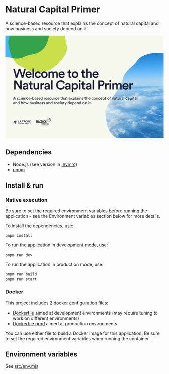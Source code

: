 # Natural Capital Primer

A science-based resource that explains the concept of natural capital and how business and society depend on it.

![Homepage: welcome to the Natural Capital Primer](./readme-cover.png)

## Dependencies

- Node.js (see version in [.nvmrc](https://github.com/Vizzuality/natural-capital-primer/tree/develop/.nvmrc))
- [pnpm](https://pnpm.io/)

## Install & run

### Native execution

Be sure to set the required environment variables before running the application - see the Environment variables section below for more details.

To install the dependencies, use:

```
pnpm install
```

To run the application in development mode, use:

```
pnpm run dev
```

To run the application in production mode, use:

```
pnpm run build
pnpm run start
```

### Docker

This project includes 2 docker configuration files:

- [Dockerfile](https://github.com/Vizzuality/natural-capital-primer/tree/develop/Dockerfile) aimed at development environments (may require tuning to work on different environments)
- [Dockerfile.prod](https://github.com/Vizzuality/natural-capital-primer/tree/develop/Dockerfile.prod) aimed at production environments

You can use either file to build a Docker image for this application. Be sure to set the required environment variables when running the container.

## Environment variables

See [src/env.mjs](https://github.com/Vizzuality/natural-capital-primer/tree/develop/src/env.mjs).